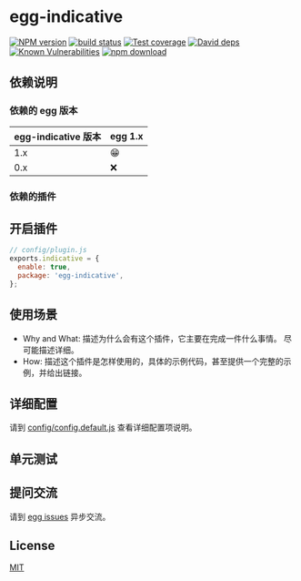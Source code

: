 # egg-indicative

[![NPM version][npm-image]][npm-url]
[![build status][travis-image]][travis-url]
[![Test coverage][codecov-image]][codecov-url]
[![David deps][david-image]][david-url]
[![Known Vulnerabilities][snyk-image]][snyk-url]
[![npm download][download-image]][download-url]

[npm-image]: https://img.shields.io/npm/v/egg-indicative.svg?style=flat-square
[npm-url]: https://npmjs.org/package/egg-indicative
[travis-image]: https://img.shields.io/travis/eggjs/egg-indicative.svg?style=flat-square
[travis-url]: https://travis-ci.org/eggjs/egg-indicative
[codecov-image]: https://img.shields.io/codecov/c/github/eggjs/egg-indicative.svg?style=flat-square
[codecov-url]: https://codecov.io/github/eggjs/egg-indicative?branch=master
[david-image]: https://img.shields.io/david/eggjs/egg-indicative.svg?style=flat-square
[david-url]: https://david-dm.org/eggjs/egg-indicative
[snyk-image]: https://snyk.io/test/npm/egg-indicative/badge.svg?style=flat-square
[snyk-url]: https://snyk.io/test/npm/egg-indicative
[download-image]: https://img.shields.io/npm/dm/egg-indicative.svg?style=flat-square
[download-url]: https://npmjs.org/package/egg-indicative

<!--
Description here.
-->

## 依赖说明

### 依赖的 egg 版本

egg-indicative 版本 | egg 1.x
--- | ---
1.x | 😁
0.x | ❌

### 依赖的插件
<!--

如果有依赖其它插件，请在这里特别说明。如

- security
- multipart

-->

## 开启插件

```js
// config/plugin.js
exports.indicative = {
  enable: true,
  package: 'egg-indicative',
};
```

## 使用场景

- Why and What: 描述为什么会有这个插件，它主要在完成一件什么事情。
尽可能描述详细。
- How: 描述这个插件是怎样使用的，具体的示例代码，甚至提供一个完整的示例，并给出链接。

## 详细配置

请到 [config/config.default.js](config/config.default.js) 查看详细配置项说明。

## 单元测试

<!-- 描述如何在单元测试中使用此插件，例如 schedule 如何触发。无则省略。-->

## 提问交流

请到 [egg issues](https://github.com/eggjs/egg/issues) 异步交流。

## License

[MIT](LICENSE)
